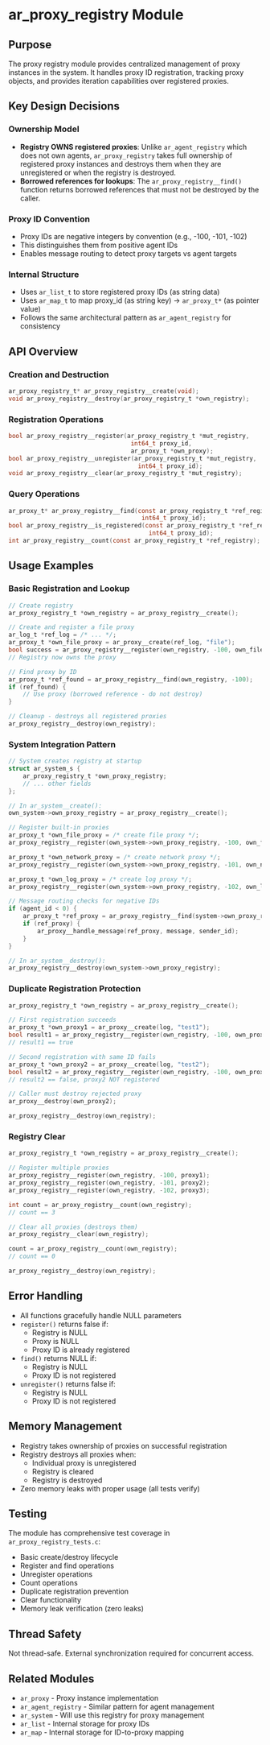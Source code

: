 # ar_proxy_registry Module

## Purpose
The proxy registry module provides centralized management of proxy instances in the system. It handles proxy ID registration, tracking proxy objects, and provides iteration capabilities over registered proxies.

## Key Design Decisions

### Ownership Model
- **Registry OWNS registered proxies**: Unlike `ar_agent_registry` which does not own agents, `ar_proxy_registry` takes full ownership of registered proxy instances and destroys them when they are unregistered or when the registry is destroyed.
- **Borrowed references for lookups**: The `ar_proxy_registry__find()` function returns borrowed references that must not be destroyed by the caller.

### Proxy ID Convention
- Proxy IDs are negative integers by convention (e.g., -100, -101, -102)
- This distinguishes them from positive agent IDs
- Enables message routing to detect proxy targets vs agent targets

### Internal Structure
- Uses `ar_list_t` to store registered proxy IDs (as string data)
- Uses `ar_map_t` to map proxy_id (as string key) -> `ar_proxy_t*` (as pointer value)
- Follows the same architectural pattern as `ar_agent_registry` for consistency

## API Overview

### Creation and Destruction
```c
ar_proxy_registry_t* ar_proxy_registry__create(void);
void ar_proxy_registry__destroy(ar_proxy_registry_t *own_registry);
```

### Registration Operations
```c
bool ar_proxy_registry__register(ar_proxy_registry_t *mut_registry,
                                  int64_t proxy_id,
                                  ar_proxy_t *own_proxy);
bool ar_proxy_registry__unregister(ar_proxy_registry_t *mut_registry,
                                    int64_t proxy_id);
void ar_proxy_registry__clear(ar_proxy_registry_t *mut_registry);
```

### Query Operations
```c
ar_proxy_t* ar_proxy_registry__find(const ar_proxy_registry_t *ref_registry,
                                     int64_t proxy_id);
bool ar_proxy_registry__is_registered(const ar_proxy_registry_t *ref_registry,
                                       int64_t proxy_id);
int ar_proxy_registry__count(const ar_proxy_registry_t *ref_registry);
```

## Usage Examples

### Basic Registration and Lookup
```c
// Create registry
ar_proxy_registry_t *own_registry = ar_proxy_registry__create();

// Create and register a file proxy
ar_log_t *ref_log = /* ... */;
ar_proxy_t *own_file_proxy = ar_proxy__create(ref_log, "file");
bool success = ar_proxy_registry__register(own_registry, -100, own_file_proxy);
// Registry now owns the proxy

// Find proxy by ID
ar_proxy_t *ref_found = ar_proxy_registry__find(own_registry, -100);
if (ref_found) {
    // Use proxy (borrowed reference - do not destroy)
}

// Cleanup - destroys all registered proxies
ar_proxy_registry__destroy(own_registry);
```

### System Integration Pattern
```c
// System creates registry at startup
struct ar_system_s {
    ar_proxy_registry_t *own_proxy_registry;
    // ... other fields
};

// In ar_system__create():
own_system->own_proxy_registry = ar_proxy_registry__create();

// Register built-in proxies
ar_proxy_t *own_file_proxy = /* create file proxy */;
ar_proxy_registry__register(own_system->own_proxy_registry, -100, own_file_proxy);

ar_proxy_t *own_network_proxy = /* create network proxy */;
ar_proxy_registry__register(own_system->own_proxy_registry, -101, own_network_proxy);

ar_proxy_t *own_log_proxy = /* create log proxy */;
ar_proxy_registry__register(own_system->own_proxy_registry, -102, own_log_proxy);

// Message routing checks for negative IDs
if (agent_id < 0) {
    ar_proxy_t *ref_proxy = ar_proxy_registry__find(system->own_proxy_registry, agent_id);
    if (ref_proxy) {
        ar_proxy__handle_message(ref_proxy, message, sender_id);
    }
}

// In ar_system__destroy():
ar_proxy_registry__destroy(own_system->own_proxy_registry);
```

### Duplicate Registration Protection
```c
ar_proxy_registry_t *own_registry = ar_proxy_registry__create();

// First registration succeeds
ar_proxy_t *own_proxy1 = ar_proxy__create(log, "test1");
bool result1 = ar_proxy_registry__register(own_registry, -100, own_proxy1);
// result1 == true

// Second registration with same ID fails
ar_proxy_t *own_proxy2 = ar_proxy__create(log, "test2");
bool result2 = ar_proxy_registry__register(own_registry, -100, own_proxy2);
// result2 == false, proxy2 NOT registered

// Caller must destroy rejected proxy
ar_proxy__destroy(own_proxy2);

ar_proxy_registry__destroy(own_registry);
```

### Registry Clear
```c
ar_proxy_registry_t *own_registry = ar_proxy_registry__create();

// Register multiple proxies
ar_proxy_registry__register(own_registry, -100, proxy1);
ar_proxy_registry__register(own_registry, -101, proxy2);
ar_proxy_registry__register(own_registry, -102, proxy3);

int count = ar_proxy_registry__count(own_registry);
// count == 3

// Clear all proxies (destroys them)
ar_proxy_registry__clear(own_registry);

count = ar_proxy_registry__count(own_registry);
// count == 0

ar_proxy_registry__destroy(own_registry);
```

## Error Handling
- All functions gracefully handle NULL parameters
- `register()` returns false if:
  - Registry is NULL
  - Proxy is NULL
  - Proxy ID is already registered
- `find()` returns NULL if:
  - Registry is NULL
  - Proxy ID is not registered
- `unregister()` returns false if:
  - Registry is NULL
  - Proxy ID is not registered

## Memory Management
- Registry takes ownership of proxies on successful registration
- Registry destroys all proxies when:
  - Individual proxy is unregistered
  - Registry is cleared
  - Registry is destroyed
- Zero memory leaks with proper usage (all tests verify)

## Testing
The module has comprehensive test coverage in `ar_proxy_registry_tests.c`:
- Basic create/destroy lifecycle
- Register and find operations
- Unregister operations
- Count operations
- Duplicate registration prevention
- Clear functionality
- Memory leak verification (zero leaks)

## Thread Safety
Not thread-safe. External synchronization required for concurrent access.

## Related Modules
- `ar_proxy` - Proxy instance implementation
- `ar_agent_registry` - Similar pattern for agent management
- `ar_system` - Will use this registry for proxy management
- `ar_list` - Internal storage for proxy IDs
- `ar_map` - Internal storage for ID-to-proxy mapping
